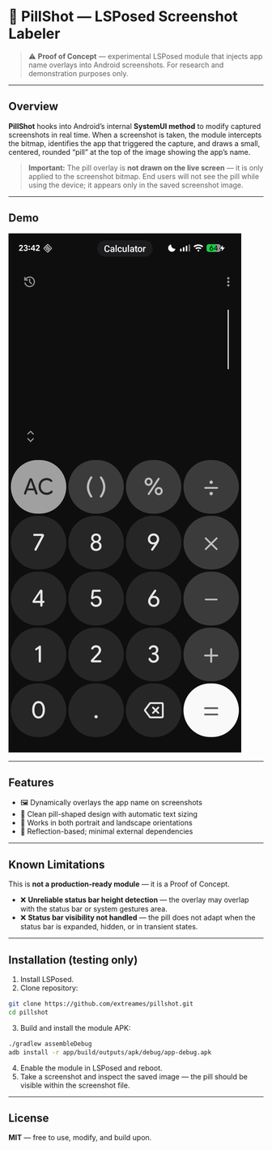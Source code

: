 # 💊 PillShot — LSPosed Screenshot Labeler

> ⚠️ **Proof of Concept** — experimental LSPosed module that injects app name overlays into Android screenshots.
> For research and demonstration purposes only.

---

## Overview

**PillShot** hooks into Android’s internal **SystemUI method** to modify captured screenshots in real time. When a screenshot is taken, the module intercepts the bitmap, identifies the app that triggered the capture, and draws a small, centered, rounded “pill” at the top of the image showing the app’s name.

> **Important:** The pill overlay is **not drawn on the live screen** — it is only applied to the screenshot bitmap. End users will not see the pill while using the device; it appears only in the saved screenshot image.

---

## Demo
![PillShot example screenshot](demo.png)

---

## Features

* 🖼️ Dynamically overlays the app name on screenshots
* 💊 Clean pill-shaped design with automatic text sizing
* 📱 Works in both portrait and landscape orientations
* 🧠 Reflection-based; minimal external dependencies

---

## Known Limitations

This is **not a production-ready module** — it is a Proof of Concept.

* ❌ **Unreliable status bar height detection** — the overlay may overlap with the status bar or system gestures area.
* ❌ **Status bar visibility not handled** — the pill does not adapt when the status bar is expanded, hidden, or in transient states.

---

## Installation (testing only)

1. Install LSPosed.
2. Clone repository:

```bash
git clone https://github.com/extreames/pillshot.git
cd pillshot
```

3. Build and install the module APK:

```bash
./gradlew assembleDebug
adb install -r app/build/outputs/apk/debug/app-debug.apk
```

4. Enable the module in LSPosed and reboot.
5. Take a screenshot and inspect the saved image — the pill should be visible within the screenshot file.

---

## License

**MIT** — free to use, modify, and build upon.
